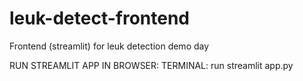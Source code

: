 # leuk-detect-frontend
Frontend (streamlit) for leuk detection demo day

RUN STREAMLIT APP IN BROWSER:
TERMINAL: run streamlit app.py




